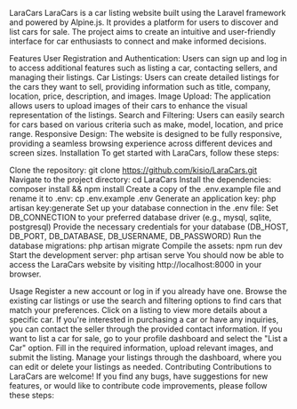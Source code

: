 LaraCars
LaraCars is a car listing website built using the Laravel framework and powered by Alpine.js. It provides a platform for users to discover and list cars for sale. The project aims to create an intuitive and user-friendly interface for car enthusiasts to connect and make informed decisions.

Features
User Registration and Authentication: Users can sign up and log in to access additional features such as listing a car, contacting sellers, and managing their listings.
Car Listings: Users can create detailed listings for the cars they want to sell, providing information such as title, company, location, price, description, and images.
Image Upload: The application allows users to upload images of their cars to enhance the visual representation of the listings.
Search and Filtering: Users can easily search for cars based on various criteria such as make, model, location, and price range.
Responsive Design: The website is designed to be fully responsive, providing a seamless browsing experience across different devices and screen sizes.
Installation
To get started with LaraCars, follow these steps:

Clone the repository: git clone https://github.com/kisio/LaraCars.git
Navigate to the project directory: cd LaraCars
Install the dependencies: composer install && npm install
Create a copy of the .env.example file and rename it to .env: cp .env.example .env
Generate an application key: php artisan key:generate
Set up your database connection in the .env file:
Set DB_CONNECTION to your preferred database driver (e.g., mysql, sqlite, postgresql)
Provide the necessary credentials for your database (DB_HOST, DB_PORT, DB_DATABASE, DB_USERNAME, DB_PASSWORD)
Run the database migrations: php artisan migrate
Compile the assets: npm run dev
Start the development server: php artisan serve
You should now be able to access the LaraCars website by visiting http://localhost:8000 in your browser.

Usage
Register a new account or log in if you already have one.
Browse the existing car listings or use the search and filtering options to find cars that match your preferences.
Click on a listing to view more details about a specific car.
If you're interested in purchasing a car or have any inquiries, you can contact the seller through the provided contact information.
If you want to list a car for sale, go to your profile dashboard and select the "List a Car" option. Fill in the required information, upload relevant images, and submit the listing.
Manage your listings through the dashboard, where you can edit or delete your listings as needed.
Contributing
Contributions to LaraCars are welcome! If you find any bugs, have suggestions for new features, or would like to contribute code improvements, please follow these steps:


